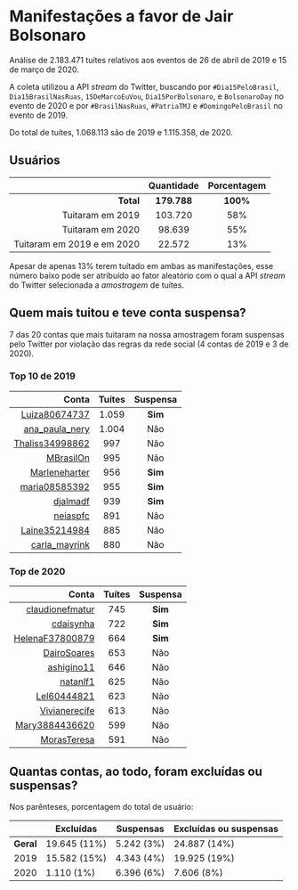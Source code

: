 # Manifestações a favor de Jair Bolsonaro

Análise de 2.183.471 tuítes relativos aos eventos de 26 de abril de 2019 e 15 de março de 2020.

A coleta utilizou a API _stream_  do Twitter, buscando por `#Dia15PeloBrasil`, `Dia15BrasilNasRuas`, `15DeMarcoEuVou`, `Dia15PorBolsonaro`, e `BolsonaroDay` no evento de 2020 e por `#BrasilNasRuas`, `#PatriaTMJ` e `#DomingoPeloBrasil` no evento de 2019.

Do total de tuítes, 1.068.113 são de 2019 e 1.115.358, de 2020.

## Usuários

|                            | Quantidade  | Porcentagem |
| -------------------------: | :---------: | :---------: |
|                  **Total** | **179.788** |  **100%**   |
|           Tuitaram em 2019 |   103.720   |     58%     |
|           Tuitaram em 2020 |   98.639    |     55%     |
| Tuitaram em 2019 e em 2020 |   22.572    |     13%     |

Apesar de apenas 13% terem tuítado em ambas as manifestações, esse número baixo pode ser atribuído ao fator aleatório com o qual a API _stream_ do Twitter selecionada a _amostragem_ de tuítes.

## Quem mais tuitou e teve conta suspensa?

7 das 20 contas que mais tuitaram na nossa amostragem foram suspensas pelo Twitter por violação das regras da rede social (4 contas de 2019 e 3 de 2020).

### Top 10 de 2019

| Conta | Tuítes | Suspensa |
| ----: | :----: | :------: |
| [Luiza80674737](https://twitter.com/Luiza80674737) | 1.059 | **Sim** |
| [ana_paula_nery](https://twitter.com/ana_paula_nery) | 1.004 | Não |
| [Thaliss34998862](https://twitter.com/Thaliss34998862) | 997 | Não |
| [MBrasilOn](https://twitter.com/MBrasilOn) | 995 | Não |
| [Marleneharter](https://twitter.com/Marleneharter) | 956 | **Sim** |
| [maria08585392](https://twitter.com/maria08585392) | 955 | **Sim** |
| [djalmadf](https://twitter.com/djalmadf) | 939 | **Sim** |
| [neiaspfc](https://twitter.com/neiaspfc) | 891 | Não |
| [Laine35214984](https://twitter.com/Laine35214984) | 885 | Não |
| [carla_mayrink](https://twitter.com/carla_mayrink) | 880 | Não |

### Top de 2020

| Conta | Tuítes | Suspensa |
| ----: | :----: | :------: |
| [claudionefmatur](https://twitter.com/claudionefmatur) | 745 | **Sim** |
| [cdaisynha](https://twitter.com/cdaisynha) | 722 | **Sim** |
| [HelenaF37800879](https://twitter.com/HelenaF37800879) | 664 | **Sim** |
| [DairoSoares](https://twitter.com/DairoSoares) | 653 | Não |
| [ashigino11](https://twitter.com/ashigino11) | 646 | Não |
| [natanlf1](https://twitter.com/natanlf1) | 625 | Não |
| [Lel60444821](https://twitter.com/Lel60444821) | 623 | Não |
| [Vivianerecife](https://twitter.com/Vivianerecife) | 613 | Não |
| [Mary3884436620](https://twitter.com/Mary3884436620) | 599 | Não |
| [MorasTeresa](https://twitter.com/MorasTeresa) | 591 | Não |

## Quantas contas, ao todo, foram excluídas ou suspensas?

Nos parênteses, porcentagem do total de usuário:

|           | Excluídas    | Suspensas  | Excluídas ou suspensas |
| --------- | ------------ | ---------- | ---------------------- |
| **Geral** | 19.645 (11%) | 5.242 (3%) | 24.887 (14%)           |
| 2019      | 15.582 (15%) | 4.343 (4%) | 19.925 (19%)           |
| 2020      | 1.110 (1%)   | 6.396 (6%) | 7.606 (8%)             |

